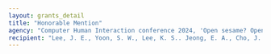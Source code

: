 ```yaml
---
layout: grants_detail
title: "Honorable Mention"
agency: "Computer Human Interaction conference 2024, 'Open sesame? Open Salami! Personalizing vocabulary assessment-intervention for children via pervasive profiling and bespoke storybook generation'"
recipient: "Lee, J. E., Yoon, S. W., Lee, K. S.. Jeong, E. A., Cho, J. E., Park, W. J., Yim, D., & Hwang, I. S."
---
```

